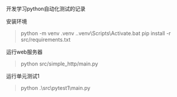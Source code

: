 开发学习python自动化测试的记录

安装环境
> python -m venv .venv
> .\.venv\Scripts\Activate.bat
> pip install -r src/requirements.txt

运行web服务器
> python src/simple_http/main.py

运行单元测试1
> python .\src\pytest1\main.py


